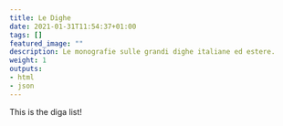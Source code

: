 ```yaml
---
title: Le Dighe
date: 2021-01-31T11:54:37+01:00
tags: []
featured_image: ""
description: Le monografie sulle grandi dighe italiane ed estere.
weight: 1
outputs:
- html
- json
---
```


This is the diga list!